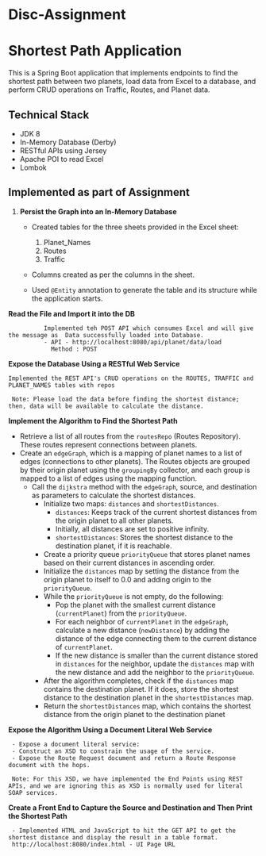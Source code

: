 # Disc-Assignment
# Shortest Path Application

This is a Spring Boot application that implements endpoints to find the shortest path between two planets, load data from Excel to a database, and perform CRUD operations on Traffic, Routes, and Planet data.

## Technical Stack

- JDK 8
- In-Memory Database (Derby)
- RESTful APIs using Jersey
- Apache POI to read Excel
- Lombok

## Implemented as part of Assignment

1. **Persist the Graph into an In-Memory Database**

    - Created tables for the three sheets provided in the Excel sheet:
        1. Planet_Names
        2. Routes
        3. Traffic

    - Columns created as per the columns in the sheet.
    - Used `@Entity` annotation to generate the table and its structure while the application starts.


**Read the File and Import it into the DB**


              Implemented teh POST API which consumes Excel and will give the message as  Data successfully loaded into Database.
       		  - API - http://localhost:8080/api/planet/data/load
       		  	Method : POST



**Expose the Database Using a RESTful Web Service**

	Implemented the REST API's CRUD operations on the ROUTES, TRAFFIC and PLANET_NAMES tables with repos 
  
     Note: Please load the data before finding the shortest distance; then, data will be available to calculate the distance.

**Implement the Algorithm to Find the Shortest Path**

- Retrieve a list of all routes from the `routesRepo` (Routes Repository). These routes represent connections between planets.
- Create an `edgeGraph`, which is a mapping of planet names to a list of edges (connections to other planets). The Routes objects are grouped by their origin planet using the `groupingBy` collector, and each group is mapped to a list of edges using the mapping function.
  - Call the `dijkstra` method with the `edgeGraph`, source, and destination as parameters to calculate the shortest distances.
    - Initialize two maps: `distances` and `shortestDistances`.
        - `distances`: Keeps track of the current shortest distances from the origin planet to all other planets.
        - Initially, all distances are set to positive infinity.
        - `shortestDistances`: Stores the shortest distance to the destination planet, if it is reachable.
    - Create a priority queue `priorityQueue` that stores planet names based on their current distances in ascending order.
    - Initialize the `distances` map by setting the distance from the origin planet to itself to 0.0 and adding origin to the `priorityQueue`.
    - While the `priorityQueue` is not empty, do the following:
        - Pop the planet with the smallest current distance (`currentPlanet`) from the `priorityQueue`.
        - For each neighbor of `currentPlanet` in the `edgeGraph`, calculate a new distance (`newDistance`) by adding the distance of the edge connecting them to the current distance of `currentPlanet`.
        - If the new distance is smaller than the current distance stored in `distances` for the neighbor, update the `distances` map with the new distance and add the neighbor to the `priorityQueue`.
    - After the algorithm completes, check if the `distances` map contains the destination planet. If it does, store the shortest distance to the destination planet in the `shortestDistances` map.
    - Return the `shortestDistances` map, which contains the shortest distance from the origin planet to the destination planet

**Expose the Algorithm Using a Document Literal Web Service**

     - Expose a document literal service:
     - Construct an XSD to constrain the usage of the service.
     - Expose the Route Request document and return a Route Response document with the hops.
     
     Note: For this XSD, we have implemented the End Points using REST APIs, and we are ignoring this as XSD is normally used for literal SOAP services.

**Create a Front End to Capture the Source and Destination and Then Print the Shortest Path**

     - Implemented HTML and JavaScript to hit the GET API to get the shortest distance and display the result in a table format.
     http://localhost:8080/index.html - UI Page URL



